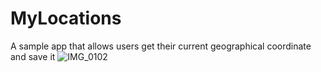 # MyLocations
A sample app that allows users get their current geographical coordinate and save it
![IMG_0102](https://user-images.githubusercontent.com/44437144/235785934-1a02886b-b662-49ee-a1bc-a25a253c6d4b.JPG)
